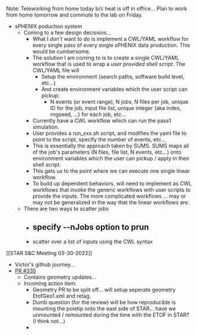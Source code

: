 Note: Teleworking from home today b/c heat is off in office... Plan to work from home tomorrow and commute to the lab on Friday.

- sPHENIX poduction system
	- Coming to a few design decisions...
		- What I *don't* want to do is implement a CWL/YAML workflow for every single pass of every single sPHENIX data production.  This would be cumbersome.
		- The solution I am coming to is to create a single CWL/YAML workflow that is used to wrap a *user provided shell script*.  The CWL/YAML file will
			- Setup the environment (search paths, software build level, etc...)
			- And create environment variables which the user script can pickup:
				- N events (or event range), N jobs, N files per job, unique ID for the job, input file list, unique integer (aka index, rngseed, ...) for each job, etc...
		- Currently have a CWL workflow which can run the pass1 simulation.  
		- User provides a run_xxx.sh script, and modifies the yaml file to point to the script, specify the number of events, etc...
		- This is essentially the approach taken by SUMS.  SUMS maps all of the job's parameters (N files, file list, N events, etc...) onto environment variables which the user can pickup / apply in their shell script.
		- This gets us to the point where we can execute one single linear workflow.
		- To build up dependent behaviors, will need to implement as CWL workflows that invoke the generic workflows with user scripts to provide the inputs.  The more complicated workflows ... may or may not be generalized in the way that the linear workflows are.
	- There are two ways to scatter jobs
		- specify --nJobs option to prun
			- 
		- scatter over a list of inputs using the CWL syntax
	

[[STAR S&C Meeting 03-30-2022]]
- Victor's github journey...
- [PR #335](https://github.com/star-bnl/star-sw/pull/335/files)
	- Contains geometry updates...
	- Incoming action item:
		- Geometry PR to be split off... will setup seperate geometry EtofGeo1.xml and retag.
		- Dumb question (for the review) will be how reproducible is mounting the poletip onto the east side of STAR... have we unmounted / remounted during the time with the ETOF in STAR?  (I think not...)
		- 



